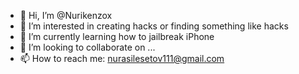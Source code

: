 - 👋 Hi, I’m @Nurikenzox
- 👀 I’m interested in creating hacks or finding something like hacks
- 🌱 I’m currently learning how to jailbreak iPhone
- 💞️ I’m looking to collaborate on ...
- 📫 How to reach me: nurasilesetov111@gmail.com

<!---
Nurikenzox/Nurikenzox is a ✨ special ✨ repository because its `README.md` (this file) appears on your GitHub profile.
You can click the Preview link to take a look at your changes.
--->
